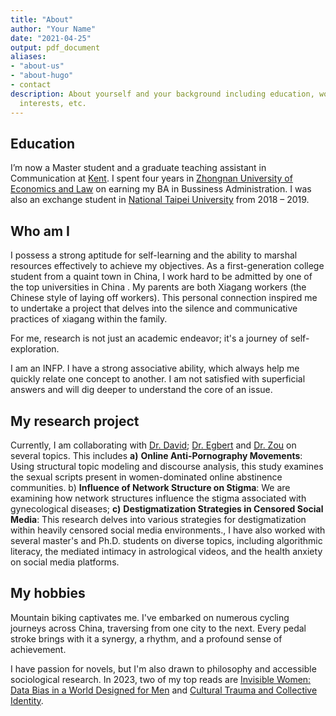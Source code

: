 ```yaml
---
title: "About"
author: "Your Name"
date: "2021-04-25"
output: pdf_document
aliases:
- "about-us"
- "about-hugo"
- contact
description: About yourself and your background including education, work experience,
  interests, etc.
---
```



## Education

I’m now a Master student and a graduate teaching assistant in Communication at [Kent](https://www.kent.edu/comm). I spent four years in [Zhongnan University of Economics and Law](https://english.zuel.edu.cn/mainm.htm) on earning my BA in Bussiness Administration. I was also an exchange student in [National Taipei University](https://en.wikipedia.org/wiki/National_Taipei_University) from 2018 – 2019.

## Who am I

I possess a strong aptitude for self-learning and the ability to marshal resources effectively to achieve my objectives. As a first-generation college student from a quaint town in China, I work hard to be admitted by one of the top universities in China . My parents are both Xiagang workers (the Chinese style of laying off workers). This personal connection inspired me to undertake a project that delves into the silence and communicative practices of xiagang within the family. 

For me, research is not just an academic endeavor; it's a journey of self-exploration.

I am an INFP.   I have a strong associative ability, which always  help me quickly relate one concept to another. I am not satisfied with superficial answers and will dig deeper to understand the core of an issue.



## My research project

Currently, I am collaborating with [Dr. David](https://www.kent.edu/comm/david-e-silva); [Dr. Egbert](https://www.kent.edu/comm/nichole-l-egbert) and [Dr. Zou](https://www.coastal.edu/academics/facultyprofiles/humanities/communicationmediaculture/wenxuezou/) on several topics. This includes **a)** **Online Anti-Pornography Movements**: Using structural topic modeling and discourse analysis, this study examines the sexual scripts present in women-dominated online abstinence communities. b) **Influence of Network Structure on Stigma**: We are examining how network structures influence the stigma associated with gynecological diseases; **c)** **Destigmatization Strategies in Censored Social Media**: This research delves into various strategies for destigmatization within heavily censored social media environments., I have also worked with several master's and Ph.D. students on diverse topics, including algorithmic literacy, the mediated intimacy in astrological videos, and the health anxiety on social media platforms.

## My hobbies

Mountain biking captivates me.  I've embarked on numerous cycling journeys across China, traversing from one city to the next. Every pedal stroke brings with it a synergy, a rhythm, and a profound sense of achievement. 


I have passion for novels, but I'm also drawn to philosophy and accessible sociological research. In 2023, two of my top reads are [Invisible Women: Data Bias in a World Designed for Men](https://www.amazon.com/Invisible-Women-Data-World-Designed/dp/1419729071) and [Cultural Trauma and Collective Identity](https://www.ucpress.edu/book/9780520235953/cultural-trauma-and-collective-identity).





